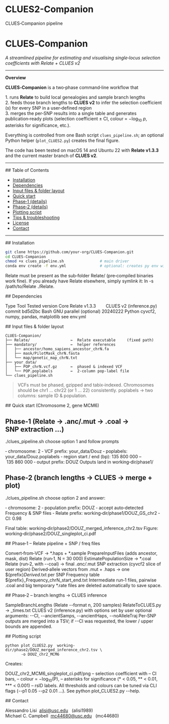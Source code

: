 # CLUES2-Companion
CLUES‑Companion pipeline

# CLUES‑Companion  
*A streamlined pipeline for estimating and visualising single‑locus
selection coefficients with Relate + CLUES v2*

---

**Overview**

**CLUES‑Companion** is a two‑phase command‑line workflow that

1. runs **Relate** to build local genealogies and sample branch lengths  
2. feeds those branch lengths to **CLUES v2** to infer the selection
   coefficient (*s*) for every SNP in a user‑defined region  
3. merges the per‑SNP results into a single table and generates
   publication‑ready plots (selection coefficient ± CI,
   colour = −log<sub>10</sub> *p*, asterisks for significance, etc.).

Everything is controlled from one Bash script
`clues_pipeline.sh`; an optional Python helper (`plot_CLUES2.py`)
creates the final figure.

The code has been tested on macOS 14 and Ubuntu 22 with
**Relate v1.3.3** and the current master branch of **CLUES v2**.

---

## Table of Contents

- [Installation](#installation)
- [Dependencies](#dependencies)
- [Input files & folder layout](#inputs)
- [Quick start](#quick-start)
- [Phase‑1 (details)](#phase-1)
- [Phase‑2 (details)](#phase-2)
- [Plotting script](#plotting-script)
- [Tips & troubleshooting](#tips)
- [License](#license)
- [Contact](#contact)

---

<a name="installation"></a>
## Installation

```bash
git clone https://github.com/your‑org/CLUES‑Companion.git
cd CLUES‑Companion
chmod +x clues_pipeline.sh                # main driver
conda env create -f env.yml               # optional: creates py env with cyvcf2 etc.
```
Relate must be present as the sub‑folder Relate/ (pre‑compiled binaries work fine).
If you already have Relate elsewhere, simply symlink it:
ln -s /path/to/Relate ./Relate.

<a name="dependencies"></a> ## Dependencies


Type	Tool	Tested version
Core	Relate	v1.3.3
      	CLUES v2 (inference.py)	commit bd5d2bc
Bash	GNU parallel (optional)	20240222
Python	cyvcf2, numpy, pandas, matplotlib	see env.yml

<a name="inputs"></a> ## Input files & folder layout
```
CLUES‑Companion/
├── Relate/                  ←  Relate executable     (fixed path)
├── mandatory/               ←  helper references
│   ├── ancestor/homo_sapiens_ancestor_chrN.fa
│   ├── mask/PilotMask_chrN.fasta
│   └── map/genetic_map_chrN.txt
├── your_data/
│   ├── POP_chrN.vcf.gz      ←  phased & indexed VCF
│   └── POP.poplabels        ←  2‑column pop‑label file
└── clues_pipeline.sh
```

> VCFs must be phased, gzipped and tabix‑indexed.
> Chromosomes should be chr1 … chr22 (or 1 … 22) consistently.
> poplabels → two columns: sample ID & population.

 <a name="quick-start"></a> ## Quick start (Chromosome 2, gene MCM6)

 ## Phase‑1   (Relate → .anc/.mut → .coal → SNP extraction …)
./clues_pipeline.sh
choose option 1 and follow prompts


‑ chromosome: 2
‑ VCF prefix:   your_data/Douz
‑ poplabels:    your_data/Douz.poplabels
‑ region start / end (bp): 135 800 000 – 135 860 000
‑ output prefix: DOUZ
Outputs land in   working‑dir/phase1/

 ## Phase‑2   (branch lengths → CLUES → merge + plot)
./clues_pipeline.sh
choose option 2 and answer:

‑ chromosome: 2
‑ population prefix: DOUZ
‑ accept auto‑detected Frequency & SNP files
‑ Relate prefix: working‑dir/phase1/DOUZ_GS_chr2
‑ CI: 0.98

Final table:  working‑dir/phase2/DOUZ_merged_inference_chr2.tsv
Figure:       working‑dir/phase2/DOUZ_singleplot_ci.pdf

<a name="phase-1"></a> ## Phase‑1 – Relate pipeline + SNP / freq files

Convert‑from‑VCF → *.haps + *.sample
PrepareInputFiles (adds ancestor, mask, dist)
Relate (run‑1, N = 30 000)
EstimatePopulationSize → *.coal
Relate (run‑2, with --coal) → final *.anc/*.mut
SNP extraction (cyvcf2 slice of user region)
Derived‑allele vectors from .mut + .haps → one ${prefix}_Derived_<rs>.txt per SNP
Frequency table ${prefix}_Frequency_chrN_start_end.txt
Intermediate run‑1 files, pairwise .coal and big temporary *.rate files are deleted automatically to save space.

<a name="phase-2"></a> ## Phase‑2 – branch lengths → CLUES inference

SampleBranchLengths (Relate --format n, 200 samples)
RelateToCLUES.py → <rs>_times.txt
CLUES v2 (inference.py) with options set by user
optional arguments:
--CI, --ancientSamps, --ancientHaps, --noAlleleTraj
Per‑SNP outputs are merged into a TSV; if --CI was requested, the lower / upper bounds are appended.

<a name="plotting-script"></a> ## Plotting script

```
python plot_CLUES2.py  working-dir/phase2/DOUZ_merged_inference_chr2.tsv \
       -o DOUZ_chr2_MCM6
```

Creates:

DOUZ_chr2_MCM6_singleplot_ci.pdf/png – selection coefficient with
– CI bars,
– colour = −log<sub>10</sub>(P),
– asterisks for significance (* < 0.05, ** < 0.01, *** < 0.001)
– rsID labels.
All thresholds and colours can be tuned via CLI flags (--p1 0.05 --p2 0.01 …).
See python plot_CLUES2.py --help.

<a name="contact"></a> ## Contact

Alessandro Lisi  alisi@usc.edu   (alisi1989)
Michael C. Campbell  mc44680@usc.edu   (mc44680)
